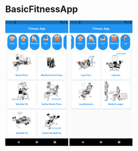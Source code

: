 # BasicFitnessApp

<img src="https://github.com/necatdede/BasicFitnessApp/blob/main/screenshot1.png" width="200" height="400"/> <img src="https://github.com/necatdede/BasicFitnessApp/blob/main/screenshot2.png" width="200" height="400"/>


 
